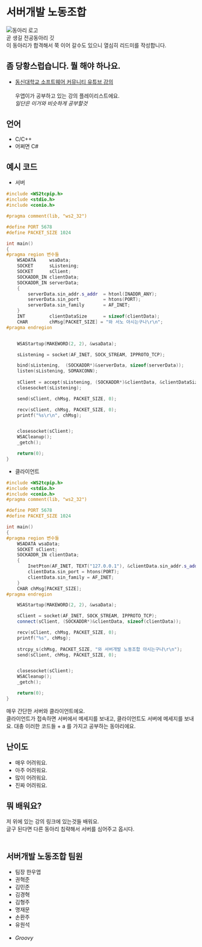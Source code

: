 # 서버개발 노동조합
![동아리 로고](https://cdn.discordapp.com/attachments/788559063759192091/818415291146305546/sirnosirno.png)<br>
곧 생길 전공동아리 깃<br>
이 동아리가 합격해서 쭉 이어 갈수도 있으니 열심히 리드미를 작성합니다.

## 좀 당황스럽습니다. 뭘 해야 하나요.
* [동신대학교 소프트웨어 커뮤니티 유튜브 강의](https://www.youtube.com/playlist?list=PLrrTotxaO6kgEMm9YYRX-jwHAHhqSt8Ke)<br><br>
우앱이가 공부하고 있는 강의 플레이리스트에요.<br>
*일단은 이거와 비슷하게 공부할것*

## 언어
* C/C++
* 어쩌면 C#<br>

## 예시 코드
* 서버
```cpp
#include <WS2tcpip.h>
#include <stdio.h>
#include <conio.h>

#pragma comment(lib, "ws2_32")

#define PORT 5678
#define PACKET_SIZE 1024

int main()
{
#pragma region 변수들
	WSADATA		wsaData;
	SOCKET		sListening;
	SOCKET		sClient;
	SOCKADDR_IN clientData;
	SOCKADDR_IN serverData;
	{
		serverData.sin_addr.s_addr	= htonl(INADDR_ANY);
		serverData.sin_port			= htons(PORT);
		serverData.sin_family		= AF_INET;
	}
	INT			clientDataSize		= sizeof(clientData);
	CHAR		chMsg[PACKET_SIZE] = "와 서노 아시는구나\r\n";
#pragma endregion


	WSAStartup(MAKEWORD(2, 2), &wsaData);

	sListening = socket(AF_INET, SOCK_STREAM, IPPROTO_TCP);

	bind(sListening,  (SOCKADDR*)&serverData, sizeof(serverData));
	listen(sListening, SOMAXCONN);
	
	sClient = accept(sListening, (SOCKADDR*)&clientData, &clientDataSize);
	closesocket(sListening);

	send(sClient, chMsg, PACKET_SIZE, 0);

	recv(sClient, chMsg, PACKET_SIZE, 0);
	printf("%s\r\n", chMsg);


	closesocket(sClient);
	WSACleanup();
	_getch();

	return(0);
}
```
* 클라이언트
```cpp
#include <WS2tcpip.h>
#include <stdio.h>
#include <conio.h>
#pragma comment(lib, "ws2_32")

#define PORT 5678
#define PACKET_SIZE 1024

int main()
{
#pragma region 변수들
	WSADATA wsaData;
	SOCKET sClient;
	SOCKADDR_IN clientData;
	{
		InetPton(AF_INET, TEXT("127.0.0.1"), &clientData.sin_addr.s_addr);
		clientData.sin_port = htons(PORT);
		clientData.sin_family = AF_INET;
	}
	CHAR chMsg[PACKET_SIZE];
#pragma endregion

	WSAStartup(MAKEWORD(2, 2), &wsaData);

	sClient = socket(AF_INET, SOCK_STREAM, IPPROTO_TCP);
	connect(sClient, (SOCKADDR*)&clientData, sizeof(clientData));

	recv(sClient, chMsg, PACKET_SIZE, 0);
	printf("%s", chMsg);
	
	strcpy_s(chMsg, PACKET_SIZE, "와 서버개발 노동조합 아시는구나\r\n");
	send(sClient, chMsg, PACKET_SIZE, 0);


	closesocket(sClient);
	WSACleanup();
	_getch();

	return(0);
}
```

매우 간단한 서버와 클라이언트에요.<br>
클라이언트가 접속하면 서버에서 메세지를 보내고, 클라이언트도 서버에 메세지를 보내요.
대충 이러한 코드들 + a 를 가지고 공부하는 동아리에요.<br>

## 난이도
* 매우 어려워요.
* 아주 어려워요.
* 많이 어려워요.
* 진짜 어려워요.<br>

## 뭐 배워요?
저 위에 있는 강의 링크에 있는것들 배워요.<br>
글구 된다면 다른 동아리 침략해서 서버를 심어주고 옵시다.<br><br>

## 서버개발 노동조합 팀원
* 팀장 한우엽
* 권혁준
* 김민준
* 김경혁
* 김형주
* 명재문
* 손환주
* 유원석<br><br>
* *Groovy*
